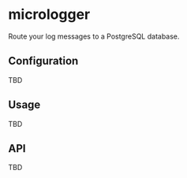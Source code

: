 # micrologger

Route your log messages to a PostgreSQL database.

## Configuration

TBD

## Usage

TBD

## API

TBD
